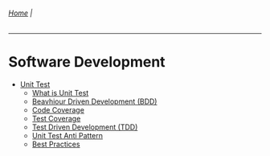 ###### [Home](https://github.com/RyKaj/Documentation/blob/master/README.md) | 
------------

# Software Development

-   [Unit Test](./UnitTest/1.0-Unit-Tests.md)  
	-   [What is Unit Test](./UnitTest/What-is-Unit-Test.md)
    -   [Beavhiour Driven Development (BDD)](./UnitTest/Behavior-Driven%20Development%20(BDD).md) 
    -   [Code Coverage](./UnitTest/Code-Coverage.md)	
	-   [Test Coverage](./UnitTest/Test-Coverage.md)
	-   [Test Driven Development (TDD)](./UnitTest/Test-Driven%20Development%20(TDD).md)
	-   [Unit Test Anti Pattern](./UnitTest/Unit-Test-Antipattern.md)
	-   [Best Practices](./UnitTest/Unit-Test-Best-Practices.md)


	
